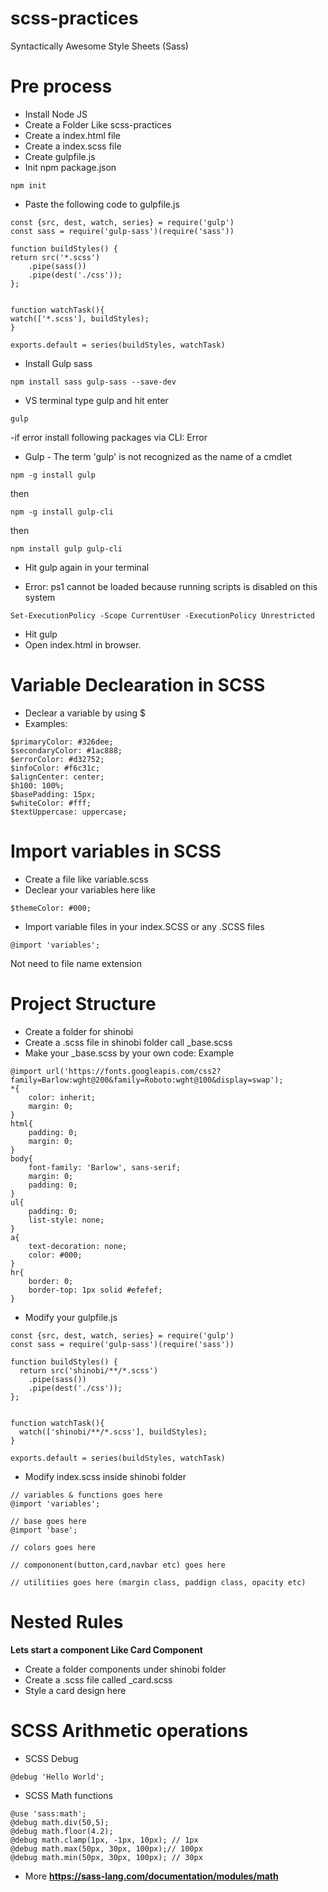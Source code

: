 # scss-practices
Syntactically Awesome Style Sheets (Sass)

# Pre process
- Install Node JS
- Create a Folder Like scss-practices
- Create a index.html file
- Create a index.scss file
- Create gulpfile.js
- Init npm package.json
```
npm init
```
- Paste the following code to gulpfile.js

```
const {src, dest, watch, series} = require('gulp')
const sass = require('gulp-sass')(require('sass'))

function buildStyles() {
return src('*.scss')
    .pipe(sass())
    .pipe(dest('./css'));
};


function watchTask(){
watch(['*.scss'], buildStyles);
}

exports.default = series(buildStyles, watchTask)
```

- Install Gulp sass 
```
npm install sass gulp-sass --save-dev
```

- VS terminal type gulp and hit enter
```
gulp
```
-if error install following packages via CLI: Error

* Gulp - The term 'gulp' is not recognized as the name of a cmdlet
```
npm -g install gulp
```
then
```
npm -g install gulp-cli
```
then
```
npm install gulp gulp-cli
```

- Hit gulp again in your terminal

* Error: ps1 cannot be loaded because running scripts is disabled on this system
```
Set-ExecutionPolicy -Scope CurrentUser -ExecutionPolicy Unrestricted
```
- Hit gulp 
- Open index.html in browser.

# Variable Declearation in SCSS
- Declear a variable by using $
- Examples:
```
$primaryColor: #326dee;
$secondaryColor: #1ac888;
$errorColor: #d32752;
$infoColor: #f6c31c;
$alignCenter: center;
$h100: 100%;
$basePadding: 15px;
$whiteColor: #fff;
$textUppercase: uppercase;
```

# Import variables in SCSS
- Create a file like variable.scss
- Declear your variables here like
```
$themeColor: #000;
```
- Import variable files in your index.SCSS or any .SCSS files
```
@import 'variables';
```
Not need to file name extension

# Project Structure
- Create a folder for shinobi
- Create a .scss file in shinobi folder call _base.scss
- Make your _base.scss by your own code: Example
```
@import url('https://fonts.googleapis.com/css2?family=Barlow:wght@200&family=Roboto:wght@100&display=swap');
*{
    color: inherit;
    margin: 0;
}
html{
    padding: 0;
    margin: 0;
}
body{
    font-family: 'Barlow', sans-serif;
    margin: 0;
    padding: 0;
}
ul{
    padding: 0;
    list-style: none;
}
a{
    text-decoration: none;
    color: #000;
}
hr{
    border: 0;
    border-top: 1px solid #efefef;
}
```
- Modify your gulpfile.js
```
const {src, dest, watch, series} = require('gulp')
const sass = require('gulp-sass')(require('sass'))

function buildStyles() {
  return src('shinobi/**/*.scss')
    .pipe(sass())
    .pipe(dest('./css'));
};


function watchTask(){
  watch(['shinobi/**/*.scss'], buildStyles);
}

exports.default = series(buildStyles, watchTask)
```
- Modify index.scss inside shinobi folder 
```
// variables & functions goes here
@import 'variables';

// base goes here
@import 'base';

// colors goes here

// compononent(button,card,navbar etc) goes here

// utilitiies goes here (margin class, paddign class, opacity etc)
```


# Nested Rules
**Lets start a component Like Card Component**
- Create a folder components under shinobi folder
- Create a .scss file called _card.scss
- Style a card design here

# SCSS Arithmetic operations
- SCSS Debug
```
@debug 'Hello World';
```
- SCSS Math functions
```
@use 'sass:math';
@debug math.div(50,5);
@debug math.floor(4.2);
@debug math.clamp(1px, -1px, 10px); // 1px
@debug math.max(50px, 30px, 100px);// 100px
@debug math.min(50px, 30px, 100px); // 30px
```
- More **https://sass-lang.com/documentation/modules/math**